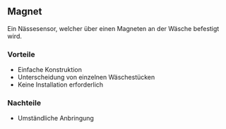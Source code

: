 ## Magnet
Ein Nässesensor, welcher über einen Magneten an der Wäsche befestigt wird.

### Vorteile
- Einfache Konstruktion
- Unterscheidung von einzelnen Wäschestücken
- Keine Installation erforderlich

### Nachteile
- Umständliche Anbringung
